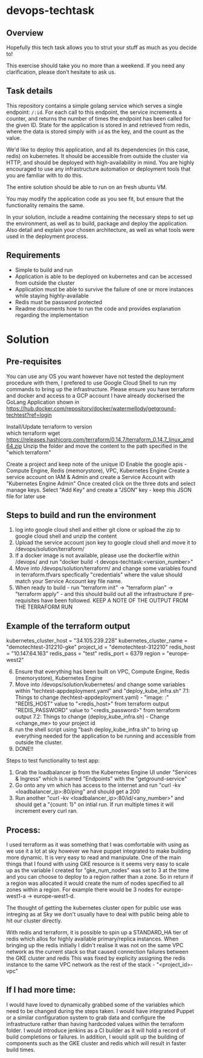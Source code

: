 # devops-techtask

## Overview

Hopefully this tech task allows you to strut your stuff as much as you decide to!

This exercise should take you no more than a weekend. If you need any clarification, please don’t hesitate to ask us.

## Task details

This repository contains a simple golang service which serves a single endpoint: `/:id`. For each call to this endpoint, the service increments a counter, and returns the number of times the endpoint has been called for the given ID. State for the application is stored in and retrieved from redis, where the data is stored simply with `id` as the key, and the count as the value.

We'd like to deploy this application, and all its dependencies (in this case, redis) on kubernetes. It should be accessible from outside the cluster via HTTP, and should be deployed with high-availability in mind. You are highly encouraged to use any infrastructure automation or deployment tools that you are familiar with to do this. 

The entire solution should be able to run on an fresh ubuntu VM.

You may modify the application code as you see fit, but ensure that the functionality remains the same.

In your solution, include a readme containing the necessary steps to set up the environment, as well as to build, package and deploy the application. Also detail and explain your chosen architecture, as well as what tools were used in the deployment process.

## Requirements

- Simple to build and run
- Application is able to be deployed on kubernetes and can be accessed from outside the cluster
- Application must be able to survive the failure of one or more instances while staying highly-available
- Redis must be password protected
- Readme documents how to run the code and provides explanation regarding the implementation

# Solution

## Pre-requisites
You can use any OS you want however have not tested the deployment procedure with them, I prefered to use Google Cloud Shell to run my commands to bring up the infrastructure.
Please ensure you have terraform and docker and access to a GCP account
I have already dockerised the GoLang Application shown in
https://hub.docker.com/repository/docker/watermellody/getground-techtest?ref=login

Install/Update terraform to version  
	which terraform
	wget https://releases.hashicorp.com/terraform/0.14.7/terraform_0.14.7_linux_amd64.zip
	Unzip the folder and move the content to the path specified in the "which terraform"

	
Create a project and keep note of the unique ID
Enable the google apis - Compute Engine, Redis (memorystore), VPC, Kubernetes Engine
Create a service account on IAM & Admin and create a Service Account with "Kubernetes Engine Admin" 
Once created click on the three dots and select manage keys.
Select "Add Key" and create a "JSON" key - keep this JSON file for later use

## Steps to build and run the environment
1. log into google cloud shell and either git clone or upload the zip to google cloud shell and unzip the content
2. Upload the service account json key to google cloud shell and move it to /devops/solution/terraform/
3. If a docker image is not available, please use the dockerfile within /devops/ and run "docker build -t devops-techtask:<version_number>"
4. Move into /devops/solution/terraform/ and change some variables found in terraform.tfvars specfically "credentials" where the value should match your Service Account key file name.
5. When ready to build - run "terraform init" -> "terraform plan" -> "terraform apply" - and this should build out all the infrastructure if pre-requisites have been followed. KEEP A NOTE OF THE OUTPUT FROM THE TERRAFORM RUN

## Example of the terraform output
kubernetes_cluster_host = "34.105.239.228"
kubernetes_cluster_name = "demotechtest-312210-gke"
project_id = "demotechtest-312210"
redis_host = "10.147.64.163"
redis_pass = "test"
redis_port = 6379
region = "europe-west2"

6. Ensure that everything has been built on VPC, Compute Engine, Redis (memorystore), Kubernetes Engine
7. Move into /devops/solution/kubernetes/ and change some variables within "techtest-appdeployment.yaml" and "deploy_kube_infra.sh"
	7.1: Things to change (techtest-appdeployment.yaml) - 
	"image: <imagename>:<imageversion>"
	"REDIS_HOST" value to "<redis_host>" from terraform output
	"REDIS_PASSWORD" value to "<redis_password>" from terraform output
	7.2: Things to change (deploy_kube_infra.sh) -
	Change <change_me> to your project id
8. run the shell script using "bash deploy_kube_infra.sh" to bring up everything needed for the application to be running and accessible from outside the cluster.
9. DONE!! 

Steps to test functionality to test app:
1. Grab the loadbalancer ip from the Kubernetes Engine UI under "Services & Ingress" which is named "Endpoints" with the "getground-service"
2. Go onto any vm which has access to the internet and run "curl -kv <loadbalancer_ip>:80/ping" and should get a 200
3. Run another "curl -kv <loadbalancer_ip>:80/id/<any_number>" and should get a "{count: 1}" on intial run. If run multiple times it will increment every curl ran.

## Process:
I used terraform as it was something that I was comfortable with using as we use it a lot at sky however we have puppet integrated to make building more dynamic.
It is very easy to read and manipulate. One of the main things that I found with using GKE resource is it seems very easy to scale up as the variable I created for "gke_num_nodes" was set to 3 at the time and you can choose to deploy to a region rather than a zone.
So in return if a region was allocated it would create the num of nodes specified to all zones within a region. For example there would be 3 nodes for europe-west1-a -> europe-west1-d.

The thought of getting the kubernetes cluster open for public use was intreging as at Sky we don't usually have to deal with public being able to hit our cluster directly.

With redis and terraform, it is possible to spin up a STANDARD_HA tier of redis which allos for highly available primary/replica instances.
When bringing up the redis initially I didn't realise it was not on the same VPC network as the current stack so that caused connection failures between the GKE cluster and redis
This was fixed by explicity assigning the redis instance to the same VPC network as the rest of the stack - "<project_id>-vpc"

## If I had more time:
I would have loved to dynamically grabbed some of the variables which need to be changed during the steps taken.
I would have integrated Puppet or a similar configuration system to grab data and configure the infrastructure rather than having hardcoded values within the terraform folder.
I would introduce jenkins as a CI builder as it will hold a record of build completions or failures. In addition, I would split up the building of components such as the GKE cluster and redis which will result in faster build times.



